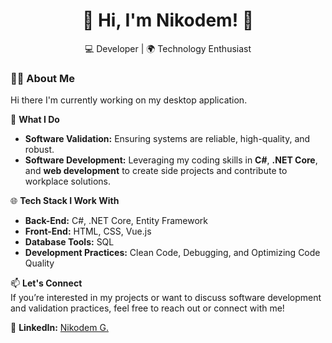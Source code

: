 <h1 align="center">🌟 Hi, I'm Nikodem! 🌟</h1>

<p align="center">
💻 Developer | 🌍 Technology Enthusiast  
</p>

### 👨‍💻 About Me
Hi there I'm currently working on my desktop application.

🚀 **What I Do**  
- **Software Validation:** Ensuring systems are reliable, high-quality, and robust.  
- **Software Development:** Leveraging my coding skills in **C#**, **.NET Core**, and **web development** to create side projects and contribute to workplace solutions.  

🌐 **Tech Stack I Work With**  
- **Back-End:** C#, .NET Core, Entity Framework  
- **Front-End:** HTML, CSS, Vue.js 
- **Database Tools:** SQL
- **Development Practices:** Clean Code, Debugging, and Optimizing Code Quality  
  
📫 **Let's Connect**  
If you’re interested in my projects or want to discuss software development and validation practices, feel free to reach out or connect with me!
<p>
  💼 <strong>LinkedIn:</strong> <a href="https://www.linkedin.com/in/nikodem-grze%C5%9Bkowiak-85b55427a/" target="_blank">Nikodem G.</a>
</p>

